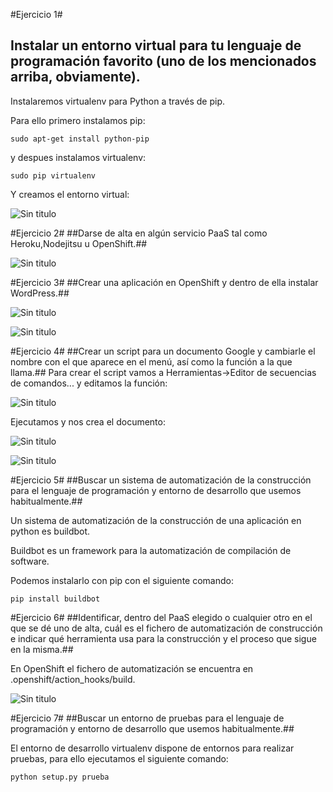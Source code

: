 
#Ejercicio 1#
##  Instalar un entorno virtual para tu lenguaje de programación favorito (uno de los mencionados arriba, obviamente). ##

Instalaremos virtualenv para Python a través de pip.

Para ello primero instalamos pip:

~~~
sudo apt-get install python-pip
~~~

y despues instalamos virtualenv:

~~~
sudo pip virtualenv
~~~

Y creamos el entorno virtual:

![Sin titulo](https://github.com/leocm89/prueba/blob/master/Imagenes/ejercicio1.PNG)


#Ejercicio 2#
##Darse de alta en algún servicio PaaS tal como Heroku,Nodejitsu u OpenShift.##

![Sin titulo](https://github.com/leocm89/prueba/blob/master/Imagenes/ejercicio2.PNG)


#Ejercicio 3#
##Crear una aplicación en OpenShift y dentro de ella instalar WordPress.##

![Sin titulo](https://github.com/leocm89/prueba/blob/master/Imagenes/ejercicio3_1.PNG)


![Sin titulo](https://github.com/leocm89/prueba/blob/master/Imagenes/ejercicio3_2.PNG)


#Ejercicio 4#
##Crear un script para un documento Google y cambiarle el nombre con el que aparece en el menú, así como la función a la que llama.##
Para crear el script vamos a Herramientas->Editor de secuencias de comandos... y editamos la función:

![Sin titulo](https://github.com/JJ/GII-2014/blob/master/ejercicios/LeoCastillo/Imagenes/Tema2/ejercicio4_1.PNG)


Ejecutamos y nos crea el documento:

![Sin titulo](https://github.com/JJ/GII-2014/blob/master/ejercicios/LeoCastillo/Imagenes/Tema2/ejercicio4_2.PNG)

![Sin titulo](https://github.com/JJ/GII-2014/blob/master/ejercicios/LeoCastillo/Imagenes/Tema2/ejercicio4_3.PNG)


#Ejercicio 5#
##Buscar un sistema de automatización de la construcción para el lenguaje de programación y entorno de desarrollo que usemos habitualmente.##

Un sistema de automatización de la construcción de una aplicación en python es buildbot.

Buildbot es un framework para la automatización de compilación de software. 

Podemos instalarlo con pip con el siguiente comando:

~~~
pip install buildbot
~~~


#Ejercicio 6#
##Identificar, dentro del PaaS elegido o cualquier otro en el que se dé uno de alta, cuál es el fichero de automatización de construcción e indicar qué herramienta usa para la construcción y el proceso que sigue en la misma.##

En OpenShift el fichero de automatización se encuentra en .openshift/action_hooks/build.

![Sin titulo](https://github.com/JJ/GII-2014/blob/master/ejercicios/LeoCastillo/Imagenes/Tema2/ejercicio6.PNG)


#Ejercicio 7#
##Buscar un entorno de pruebas para el lenguaje de programación y entorno de desarrollo que usemos habitualmente.##

El entorno de desarrollo virtualenv dispone de entornos para realizar pruebas, para ello ejecutamos el siguiente comando:

~~~
python setup.py prueba
~~~
